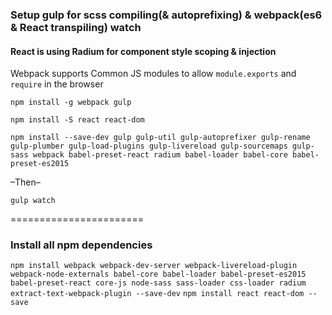 ### Setup gulp for scss compiling(& autoprefixing) & webpack(es6 & React transpiling) watch
#### React is using Radium for component style scoping & injection
Webpack supports Common JS modules to allow ```module.exports``` and ```require``` in the browser


```npm install -g webpack gulp```


```npm install -S react react-dom```


```npm install --save-dev gulp gulp-util gulp-autoprefixer gulp-rename gulp-plumber gulp-load-plugins gulp-livereload gulp-sourcemaps gulp-sass webpack babel-preset-react radium babel-loader babel-core babel-preset-es2015 ```

–Then–

```gulp watch```


=======================
### Install all npm dependencies
`npm install webpack webpack-dev-server webpack-livereload-plugin webpack-node-externals babel-core babel-loader babel-preset-es2015 babel-preset-react core-js node-sass sass-loader css-loader radium extract-text-webpack-plugin --save-dev`
`npm install react react-dom --save`
